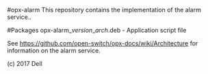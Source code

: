 #opx-alarm
This repository contains the implementation of the alarm service..
  
#Packages
opx-alarm\_*version*\_*arch*.deb - Application script file  
  
See https://github.com/open-switch/opx-docs/wiki/Architecture for information on the alarm service.  
  
(c) 2017 Dell  
